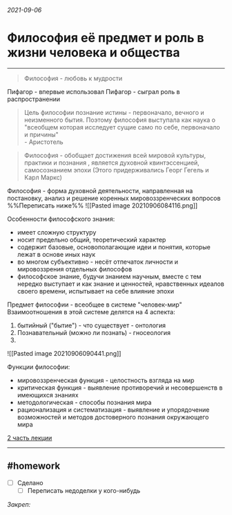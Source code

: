 *2021-09-06*

# Философия её предмет и роль в жизни человека и общества
---

>Философия - любовь к мудрости

Пифагор - впервые использовал
Пифагор - сыграл роль в распространении

>Цель философии познание истины -
>первоначало, вечного и неизменного бытия.
>Поэтому философия выступала как наука о 
>"всеобщем которая исследует сущие само по себе,
>первоначало и причины" <br>- Аристотель

>Философия - обобщает достижения всей мировой культуры, 
>практики и познания , является духовной квинтэссенцией,
>самосознанием эпохи
>(Этого придерживались Георг Гегель и Карл Маркс)

Философия - форма духовной деятельности, направленная на постановку, анализ и решение коренных мировоззренческих вопросов
%%Переписать ниже%%
![[Pasted image 20210906084116.png]]

Особенности философского знания:
- имеет сложную структуру
- носит предельно общий, теоретический характер
- содержит базовые, основополагающие идеи и понятия, которые лежат в основе иных наук
- во многом субъективно - несёт отпечаток личности и мировоззрения отдельных философов
- философское знание, будучи знанием научным, вместе с тем нередко выступает и как знание и ценностей, нравственных идеалов своего времени, испытывает на себе влияние эпохи

Предмет философии - всеобщее в системе "человек-мир"
Взаимоотношения в этой системе делятся на 4 аспекта:
1. бытийный ("бытие") - что существует - онтология
2. Познавательный (можно ли познать) - гносеология
3. 

![[Pasted image 20210906090441.png]]

Функции философии:
- мировоззренческая функция - целостность взгляда на мир
- критическая функция - выявление противоречий и несовершенств в имеющихся знаниях
- методологическая - способы познания мира
- рационализация и систематизация - выявление и упорядочение возможностей и методов достоверного познания окружающего мира

[2 часть лекции](Philosophy(2).md)

---

##    #homework 

- [ ]  Сделано
	- [ ] Переписать недоделки у кого-нибудь

_Закреп:_
